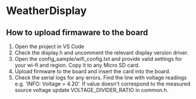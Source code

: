 # WeatherDisplay
## How to upload firmaware to the board
1. Open the project in VS Code
2. Check the display.h and uncomment the relevant display version driver.
3. Open the config_sample/wifi_config.txt and provide valid settings for your wi-fi and region. Copy it to any Micro SD card. 
4. Upload firmware to the board and insert the card into the board. 
5. Check the serial logs for any errors. Find the line with voltage readings e.g. 'INFO: Voltage = 4.20'. If value doesn't correspond to the measured source voltage update VOLTAGE_DIVIDER_RATIO in common.h. 
